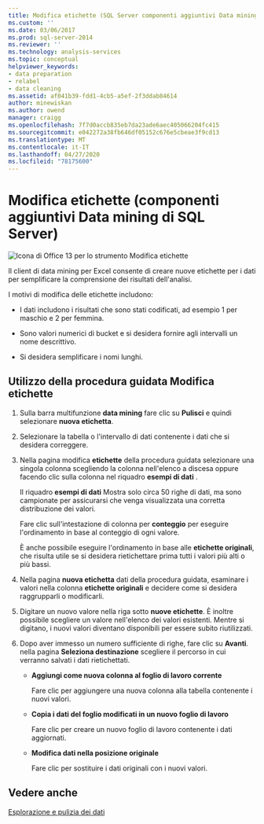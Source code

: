 ```yaml
---
title: Modifica etichette (SQL Server componenti aggiuntivi Data mining) | Microsoft Docs
ms.custom: ''
ms.date: 03/06/2017
ms.prod: sql-server-2014
ms.reviewer: ''
ms.technology: analysis-services
ms.topic: conceptual
helpviewer_keywords:
- data preparation
- relabel
- data cleaning
ms.assetid: af041b39-fdd1-4cb5-a5ef-2f3ddab84614
author: minewiskan
ms.author: owend
manager: craigg
ms.openlocfilehash: 7f7d0accb835eb7da23ade6aec405066204fc415
ms.sourcegitcommit: e042272a38fb646df05152c676e5cbeae3f9cd13
ms.translationtype: MT
ms.contentlocale: it-IT
ms.lasthandoff: 04/27/2020
ms.locfileid: "78175600"
---
```

# <a name="relabel-sql-server-data-mining-add-ins"></a>Modifica etichette (componenti aggiuntivi Data mining di SQL Server)
  ![Icona di Office 13 per lo strumento Modifica etichette](media/dm13-relabel.gif "Icona di Office 13 per lo strumento Modifica etichette")

 Il client di data mining per Excel consente di creare nuove etichette per i dati per semplificare la comprensione dei risultati dell'analisi.

 I motivi di modifica delle etichette includono:

-   I dati includono i risultati che sono stati codificati, ad esempio 1 per maschio e 2 per femmina.

-   Sono valori numerici di bucket e si desidera fornire agli intervalli un nome descrittivo.

-   Si desidera semplificare i nomi lunghi.

## <a name="using-the-relabel-wizard"></a>Utilizzo della procedura guidata Modifica etichette

1.  Sulla barra multifunzione **data mining** fare clic su **Pulisci** e quindi selezionare **nuova etichetta**.

2.  Selezionare la tabella o l'intervallo di dati contenente i dati che si desidera correggere.

3.  Nella pagina modifica **etichette** della procedura guidata selezionare una singola colonna scegliendo la colonna nell'elenco a discesa oppure facendo clic sulla colonna nel riquadro **esempi di dati** .

     Il riquadro **esempi di dati** Mostra solo circa 50 righe di dati, ma sono campionate per assicurarsi che venga visualizzata una corretta distribuzione dei valori.

     Fare clic sull'intestazione di colonna per **conteggio** per eseguire l'ordinamento in base al conteggio di ogni valore.

     È anche possibile eseguire l'ordinamento in base alle **etichette originali**, che risulta utile se si desidera rietichettare prima tutti i valori più alti o più bassi.

4.  Nella pagina **nuova etichetta** dati della procedura guidata, esaminare i valori nella colonna **etichette originali** e decidere come si desidera raggrupparli o modificarli.

5.  Digitare un nuovo valore nella riga sotto **nuove etichette**. È inoltre possibile scegliere un valore nell'elenco dei valori esistenti. Mentre si digitano, i nuovi valori diventano disponibili per essere subito riutilizzati.

6.  Dopo aver immesso un numero sufficiente di righe, fare clic su **Avanti**. nella pagina **Seleziona destinazione** scegliere il percorso in cui verranno salvati i dati rietichettati.

    -   **Aggiungi come nuova colonna al foglio di lavoro corrente**

         Fare clic per aggiungere una nuova colonna alla tabella contenente i nuovi valori.

    -   **Copia i dati del foglio modificati in un nuovo foglio di lavoro**

         Fare clic per creare un nuovo foglio di lavoro contenente i dati aggiornati.

    -   **Modifica dati nella posizione originale**

         Fare clic per sostituire i dati originali con i nuovi valori.

## <a name="see-also"></a>Vedere anche
 [Esplorazione e pulizia dei dati](exploring-and-cleaning-data.md)


